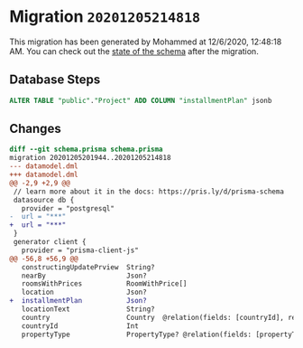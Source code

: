 # Migration `20201205214818`

This migration has been generated by Mohammed at 12/6/2020, 12:48:18 AM.
You can check out the [state of the schema](./schema.prisma) after the migration.

## Database Steps

```sql
ALTER TABLE "public"."Project" ADD COLUMN "installmentPlan" jsonb   
```

## Changes

```diff
diff --git schema.prisma schema.prisma
migration 20201205201944..20201205214818
--- datamodel.dml
+++ datamodel.dml
@@ -2,9 +2,9 @@
 // learn more about it in the docs: https://pris.ly/d/prisma-schema
 datasource db {
   provider = "postgresql"
-  url = "***"
+  url = "***"
 }
 generator client {
   provider = "prisma-client-js"
@@ -56,8 +56,9 @@
   constructingUpdatePrview  String?
   nearBy                    Json?
   roomsWithPrices           RoomWithPrice[]
   location                  Json?
+  installmentPlan           Json?
   locationText              String?
   country                   Country  @relation(fields: [countryId], references: [id])
   countryId                 Int
   propertyType              PropertyType? @relation(fields: [propertyTypeId], references: [id])
```


